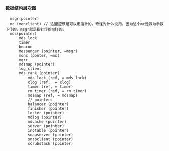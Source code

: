 #### 数据结构层次图

      msgr(pointer)
      mc (monclient) // 这里应该是可以用指针的，奇怪为什么没用，因为这个mc是做为参数下传的，msgr就是指针传给mds的。
      mds(pointer)
          mds_lock
          timer
          beacon
          messenger (pointer, =msgr)
          monc (ponter, =mc)
          mgrc
          mdsmap (pointer)
          log_client
          mds_rank (pointer)
              mds_lock (ref, = mds_lock)
              clog (ref,  = clog)
              timer (ref, = timer)
              rm_timer (ref, = rm_timer)
              mdsmap (ref, = mdsmap)
              // pointers
              balancer (pointer)
              finisher (pointer)
              locker (pointer)
              mdlog (pointer)
              mdcache (pointer)
              server (pointer)
              inotable (pointer)
              snapserver (pointer)
              snapclient (pointer)
              scrubstack (pointer)

